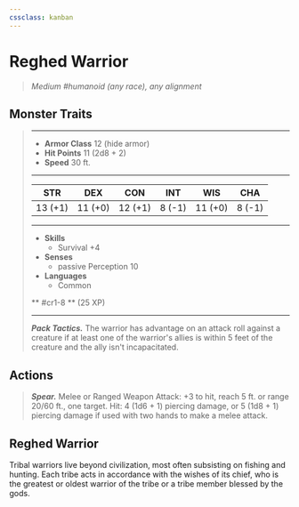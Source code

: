 ```yaml
---
cssclass: kanban
---
```


# Reghed Warrior
>*Medium #humanoid (any race), any alignment*
## Monster Traits
>___
>- **Armor Class** 12 (hide armor)
>- **Hit Points** 11 (2d8 + 2)
>- **Speed** 30 ft.
>___
>|STR|DEX|CON|INT|WIS|CHA|
>|:---:|:---:|:---:|:---:|:---:|:---:|
>|13 (+1)|11 (+0)|12 (+1)|8 (-1)|11 (+0)|8 (-1)|
>___
>- **Skills**
>	 - Survival +4
>- **Senses**
>	 - passive Perception 10
>- **Languages**
>	 - Common
>
> ** #cr1-8 ** (25 XP)
>___
>***Pack Tactics.*** The warrior has advantage on an attack roll against a creature if at least one of the warrior's allies is within 5 feet of the creature and the ally isn't incapacitated.  
>
## Actions
>***Spear.*** Melee  or Ranged Weapon Attack: +3 to hit, reach 5 ft. or range 20/60 ft., one target. Hit: 4 (1d6 + 1) piercing damage, or 5 (1d8 + 1) piercing damage if used with two hands to make a melee attack.
## Reghed Warrior
Tribal warriors live beyond civilization, most often subsisting on fishing and hunting. Each tribe acts in accordance with the wishes of its chief, who is the greatest or oldest warrior of the tribe or a tribe member blessed by the gods.